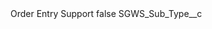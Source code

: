 <?xml version="1.0" encoding="UTF-8"?>
<CustomMetadata xmlns="http://soap.sforce.com/2006/04/metadata" xmlns:xsi="http://www.w3.org/2001/XMLSchema-instance">
    <label>Order Entry Support</label>
    <protected>false</protected>
    <values>
        <field>SGWS_Sub_Type__c</field>
        <value xsi:nil="true"/>
    </values>
</CustomMetadata>
